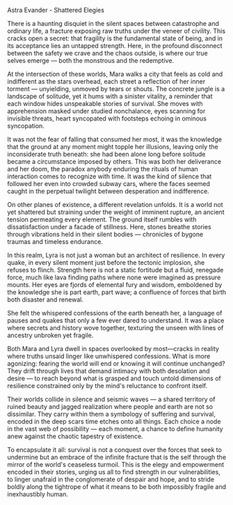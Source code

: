 Astra Evander - Shattered Elegies

There is a haunting disquiet in the silent spaces between catastrophe and ordinary life, a fracture exposing raw truths under the veneer of civility. This cracks open a secret: that fragility is the fundamental state of being, and in its acceptance lies an untapped strength. Here, in the profound disconnect between the safety we crave and the chaos outside, is where our true selves emerge — both the monstrous and the redemptive. 

At the intersection of these worlds, Mara walks a city that feels as cold and indifferent as the stars overhead, each street a reflection of her inner torment — unyielding, unmoved by tears or shouts. The concrete jungle is a landscape of solitude, yet it hums with a sinister vitality, a reminder that each window hides unspeakable stories of survival. She moves with apprehension masked under studied nonchalance, eyes scanning for invisible threats, heart syncopated with footsteps echoing in ominous syncopation.

It was not the fear of falling that consumed her most, it was the knowledge that the ground at any moment might topple her illusions, leaving only the inconsiderate truth beneath: she had been alone long before solitude became a circumstance imposed by others. This was both her deliverance and her doom, the paradox anybody enduring the rituals of human interaction comes to recognize with time. It was the kind of silence that followed her even into crowded subway cars, where the faces seemed caught in the perpetual twilight between desperation and indifference.

On other planes of existence, a different revelation unfolds. It is a world not yet shattered but straining under the weight of imminent rupture, an ancient tension permeating every element. The ground itself rumbles with dissatisfaction under a facade of stillness. Here, stones breathe stories through vibrations held in their silent bodies — chronicles of bygone traumas and timeless endurance. 

In this realm, Lyra is not just a woman but an architect of resilience. In every quake, in every silent moment just before the tectonic implosion, she refuses to flinch. Strength here is not a static fortitude but a fluid, renegade force, much like lava finding paths where none were imagined as pressure mounts. Her eyes are fjords of elemental fury and wisdom, emboldened by the knowledge she is part earth, part wave; a confluence of forces that birth both disaster and renewal.

She felt the whispered confessions of the earth beneath her, a language of pauses and quakes that only a few ever dared to understand. It was a place where secrets and history wove together, texturing the unseen with lines of ancestry unbroken yet fragile.

Both Mara and Lyra dwell in spaces overlooked by most—cracks in reality where truths unsaid linger like unwhispered confessions. What is more agonizing: fearing the world will end or knowing it will continue unchanged? They drift through lives that demand intimacy with both desolation and desire — to reach beyond what is grasped and touch untold dimensions of resilience constrained only by the mind's reluctance to confront itself.

Their worlds collide in silence and seismic waves — a shared territory of ruined beauty and jagged realization where people and earth are not so dissimilar. They carry within them a symbology of suffering and survival, encoded in the deep scars time etches onto all things. Each choice a node in the vast web of possibility — each moment, a chance to define humanity anew against the chaotic tapestry of existence.

To encapsulate it all: survival is not a conquest over the forces that seek to undermine but an embrace of the infinite fracture that is the self through the mirror of the world's ceaseless turmoil. This is the elegy and empowerment encoded in their stories, urging us all to find strength in our vulnerabilities, to linger unafraid in the conglomerate of despair and hope, and to stride boldly along the tightrope of what it means to be both impossibly fragile and inexhaustibly human.